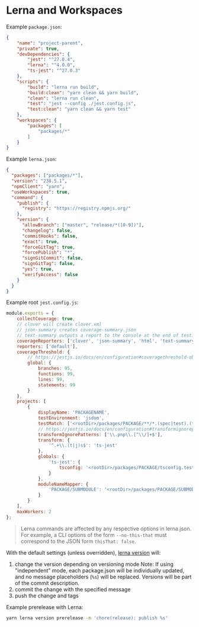 # Lerna and Workspaces

Example `package.json`:

```json
{
    "name": "project-parent",
    "private": true,
    "devDependencies": {
        "jest": "^27.0.4",
        "lerna": "^4.0.0",
        "ts-jest": "^27.0.3"
    },
    "scripts": {
        "build": "lerna run build",
        "build:clean": "yarn clean && yarn build",
        "clean": "lerna run clean",
        "test": "jest --config ./jest.config.js",
        "test:clean": "yarn clean && yarn test"
    },
    "workspaces": {
        "packages": [
            "packages/*"
        ]
    }
}
```

Example `lerna.json`:

```json
{
  "packages": ["packages/*"],
  "version": "238.5.1",
  "npmClient": "yarn",
  "useWorkspaces": true,
  "command": {
    "publish": {
      "registry": "https://registry.npmjs.org/"
    },
    "version": {
      "allowBranch": ["master", "release/*([0-9])"],
      "changelog": false,
      "commitHooks": false,
      "exact": true,
      "forceGitTag": true,
      "forcePublish": "*",
      "signGitCommit": false,
      "signGitTag": false,
      "yes": true,
      "verifyAccess": false
    }
  }
}
```

Example root `jest.config.js`:

```javascript
module.exports = {
    collectCoverage: true,
    // clover will create clover.xml
    // json-summary creates coverage-summary.json
    // text-summary outputs a report to the console at the end of testing.
    coverageReporters: ['clover', 'json-summary', 'html', 'text-summary'],
    reporters: ['default'],
    coverageThreshold: {
        // https://jestjs.io/docs/en/configuration#coveragethreshold-object
        global: {
            branches: 95,
            functions: 99,
            lines: 99,
            statements: 99
        }
    },
    projects: [
        {
            displayName: 'PACKAGENAME',
            testEnvironment: 'jsdom',
            testMatch: ['<rootDir>/packages/PACKAGE/**/*.(spec|test).(ts|js)'],
            // https://jestjs.io/docs/en/configuration#transformignorepatterns-arraystring
            transformIgnorePatterns: ['\\.pnp\\.[^\\/]+$'],
            transform: {
                '^.+\\.(t|j)s$': 'ts-jest'
            },
            globals: {
                'ts-jest': {
                    tsconfig: '<rootDir>/packages/PACKAGE/tsconfig.test.json'
                }
            },
            moduleNameMapper: {
                'PACKAGE/SUBMODULE': '<rootDir>/packages/PACKAGE/SUBMODULE/index'
            }
        }
    ],
    maxWorkers: 2
};
```

> Lerna commands are affected by any respective options in lerna.json. For example, a CLI options of the form `--no-this-that` must correspond to the JSON form `thisThat: false`.

With the default settings (unless overridden), [lerna version](https://github.com/lerna/lerna/tree/main/commands/version) will:

1. change the version depending on versioning mode
   Note: If using "independent" mode, each package.json will be individually updated,
   and no message placeholders (`%s`) will be replaced. Versions will be part of the commit description.
2. commit the change with the specified message
3. push the change and tags

Example prerelease with Lerna:

```sh
yarn lerna version prerelease -m 'chore(release): publish %s'
```
